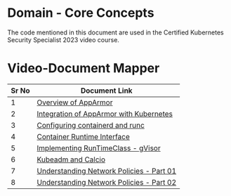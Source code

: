 # Domain - Core Concepts

The code mentioned in this document are used in the Certified Kubernetes Security Specialist 2023 video course.

# Video-Document Mapper

| Sr No | Document Link |
| ------ | ------ |
| 1 | [Overview of AppArmor][PlDa] |
| 2 | [Integration of AppArmor with Kubernetes][PlDb] |
| 3 | [Configuring containerd and runc][PlDc]
| 4 | [Container Runtime Interface][PlDd]
| 5 | [Implementing RunTimeClass - gVisor][PlDe] |
| 6 | [Kubeadm and Calcio][PlDf] |
| 7 | [Understanding Network Policies - Part 01][PlDg] |
| 8 | [Understanding Network Policies - Part 02][PlDh] |


   [PlDa]: <https://github.com/ameeno/certified-kubernetes-security-specialist/blob/master/domain-4-system-hardening/apparmor.md>
   [PlDb]: <https://github.com/ameeno/certified-kubernetes-security-specialist/blob/master/domain-4-system-hardening/apparmor-k8s.md>
   [PlDc]: <https://github.com/ameeno/certified-kubernetes-security-specialist/blob/master/domain-4-system-hardening/oci.md>
   [PlDd]: <https://github.com/ameeno/certified-kubernetes-security-specialist/blob/master/domain-4-system-hardening/kubeadm-containerd.md>

   [PlDe]: <https://github.com/ameeno/certified-kubernetes-security-specialist/blob/master/domain-4-system-hardening/gvisor.md>

   [PlDf]: <https://github.com/ameeno/certified-kubernetes-security-specialist/blob/master/domain-4-system-hardening/kubeadm-calico.md>
   [PlDg]: <https://github.com/ameeno/certified-kubernetes-security-specialist/blob/master/domain-4-system-hardening/netpol.md>
   [PlDh]: <https://github.com/ameeno/certified-kubernetes-security-specialist/blob/master/domain-4-system-hardening/netpol-02.md>
